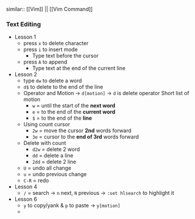 similar:: [[Vim]] || [[Vim Command]]

### Text Editing
- Lesson 1
	- press `x` to delete character
	- press `i` to insert mode
		- Type text before the cursor
	- press `A` to append
		- Type text at the end of the current line
- Lesson 2
	- type `dw` to delete a word
	- `d$` to delete to the end of the line
	- Operator and Motion -> `d[motion]` -> `d` is delete operator
	  Short list of motion
		- `w` = until the start of the **next word**
		- `e` = to the end of the **current word**
		- `$` = to the end of the **line**
	- Using count cursor
		- `2w`  = move the cursor **2nd** words forward
		- `3e` = cursor to the **end of 3rd** words forward
	- Delete with count
		- `d2w` = delete 2 word
		- `dd` = delete a line
		- `2dd` = delete 2 line
	- `U` = undo all change
	- `u` = undo previous change
	- `C-R` = redo
- Lesson 4
	- `/` = search -> `n` next, `N` previous -> `:set hlsearch` to highlight it
- Lesson 6
	- `y` to copy/yank & `p` to paste -> `y[motion]`
	- 
	
